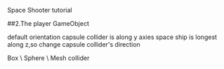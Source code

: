 ---
---

Space Shooter tutorial

##2.The player GameObject 

default orientation capsule collider is along y axies
space ship is longest along z,so change capsule collider's direction

Box \ Sphere \ Mesh collider



